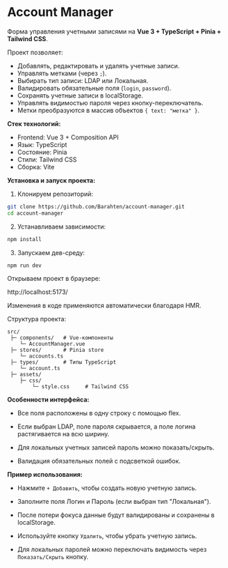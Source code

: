 # Account Manager

Форма управления учетными записями на **Vue 3 + TypeScript + Pinia + Tailwind CSS**.  

Проект позволяет:

- Добавлять, редактировать и удалять учетные записи.  
- Управлять метками (через `;`).  
- Выбирать тип записи: LDAP или Локальная.  
- Валидировать обязательные поля (`login`, `password`).  
- Сохранять учетные записи в localStorage.  
- Управлять видимостью пароля через кнопку-переключатель.  
- Метки преобразуются в массив объектов `{ text: "метка" }`.  

**Стек технологий:**

- Frontend: Vue 3 + Composition API  
- Язык: TypeScript  
- Состояние: Pinia  
- Стили: Tailwind CSS  
- Сборка: Vite  

**Установка и запуск проекта:**

1. Клонируем репозиторий:

```bash
git clone https://github.com/Barahten/account-manager.git
cd account-manager
```

2. Устанавливаем зависимости:
```bash
npm install
```

3. Запускаем дев-среду:
```bash
npm run dev
```

Открываем проект в браузере:

http://localhost:5173/


Изменения в коде применяются автоматически благодаря HMR.

Структура проекта:
```
src/
 ├─ components/   # Vue-компоненты
    └─ AccountManager.vue
 ├─ stores/       # Pinia store
    └─ accounts.ts
 ├─ types/        # Типы TypeScript
    └─ account.ts
 ├─ assets/
    ├─ css/
        └─ style.css     # Tailwind CSS
```

**Особенности интерфейса:**

* Все поля расположены в одну строку с помощью flex.

* Если выбран LDAP, поле пароля скрывается, а поле логина растягивается на всю ширину.

* Для локальных учетных записей пароль можно показать/скрыть.

* Валидация обязательных полей с подсветкой ошибок.


**Пример использования:**

* Нажмите `+ Добавить`, чтобы создать новую учетную запись.

* Заполните поля Логин и Пароль (если выбран тип "Локальная").

* После потери фокуса данные будут валидированы и сохранены в localStorage.

* Используйте кнопку `Удалить`, чтобы убрать учетную запись.

* Для локальных паролей можно переключать видимость через `Показать/Скрыть` кнопку.